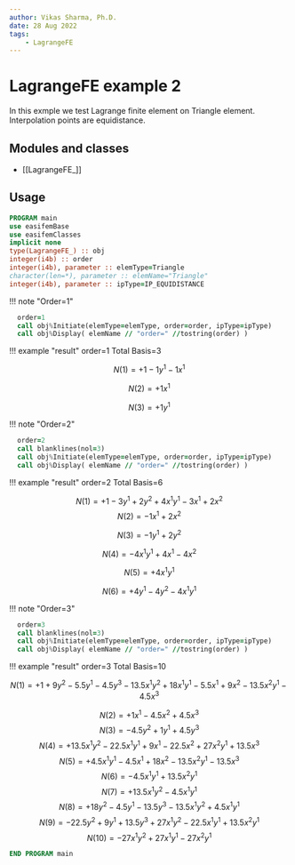 ```yaml
---
author: Vikas Sharma, Ph.D.
date: 28 Aug 2022
tags:
    - LagrangeFE
---
```


# LagrangeFE example 2

In this exmple we test Lagrange finite element on Triangle element.
Interpolation points are equidistance.

## Modules and classes

- [[LagrangeFE_]]

## Usage

```fortran
PROGRAM main
use easifemBase
use easifemClasses
implicit none
type(LagrangeFE_) :: obj
integer(i4b) :: order
integer(i4b), parameter :: elemType=Triangle
character(len=*), parameter :: elemName="Triangle"
integer(i4b), parameter :: ipType=IP_EQUIDISTANCE
```

!!! note "Order=1"

```fortran
  order=1
  call obj%Initiate(elemType=elemType, order=order, ipType=ipType)
  call obj%Display( elemName // "order=" //tostring(order) )
```

!!! example "result"
    order=1
    Total Basis=3
	
$$
N(1)=+1-1 y^1-1x^1
$$

$$
N(2)=+1x^1
$$

$$
N(3)=+1 y^1
$$

!!! note "Order=2"

```fortran
  order=2
  call blanklines(nol=3)
  call obj%Initiate(elemType=elemType, order=order, ipType=ipType)
  call obj%Display( elemName // "order=" //tostring(order) )
```

!!! example "result"
    order=2
    Total Basis=6
	
$$
N(1)=+1-3 y^1+2 y^2+4x^1 y^1-3x^1+2x^2
$$
$$
N(2)=-1x^1+2x^2
$$

$$
N(3)=-1 y^1+2 y^2
$$

$$
N(4)=-4x^1 y^1+4x^1-4x^2
$$

$$
N(5)=+4x^1 y^1
$$

$$
N(6)=+4 y^1-4 y^2-4x^1 y^1
$$

!!! note "Order=3"

```fortran
  order=3
  call blanklines(nol=3)
  call obj%Initiate(elemType=elemType, order=order, ipType=ipType)
  call obj%Display( elemName // "order=" //tostring(order) )
```

!!! example "result"
    order=3
    Total Basis=10
    
$$
N(1)=+1+9 y^2-5.5 y^1-4.5 y^3-13.5x^1 y^2+18x^1 y^1-5.5x^1+9x^2-13.5x^2 y^1-4.5x^3
$$

$$
N(2)=+1x^1-4.5x^2+4.5x^3
$$
$$
N(3)=-4.5 y^2+1 y^1+4.5 y^3
$$
$$
N(4)=+13.5x^1 y^2-22.5x^1 y^1+9x^1-22.5x^2+27x^2 y^1+13.5x^3
$$
$$
N(5)=+4.5x^1 y^1-4.5x^1+18x^2-13.5x^2 y^1-13.5x^3
$$
$$
N(6)=-4.5x^1 y^1+13.5x^2 y^1
$$
$$
N(7)=+13.5x^1 y^2-4.5x^1 y^1
$$
$$
N(8)=+18 y^2-4.5 y^1-13.5 y^3-13.5x^1 y^2+4.5x^1 y^1
$$
$$
N(9)=-22.5 y^2+9 y^1+13.5 y^3+27x^1 y^2-22.5x^1 y^1+13.5x^2 y^1
$$
$$
N(10)=-27x^1 y^2+27x^1 y^1-27x^2 y^1
$$

```fortran
END PROGRAM main
```
